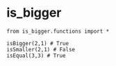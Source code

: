 # is_bigger

```
from is_bigger.functions import *

isBigger(2,1) # True
isSmaller(2,1) # False
isEqual(3,3) # True
```